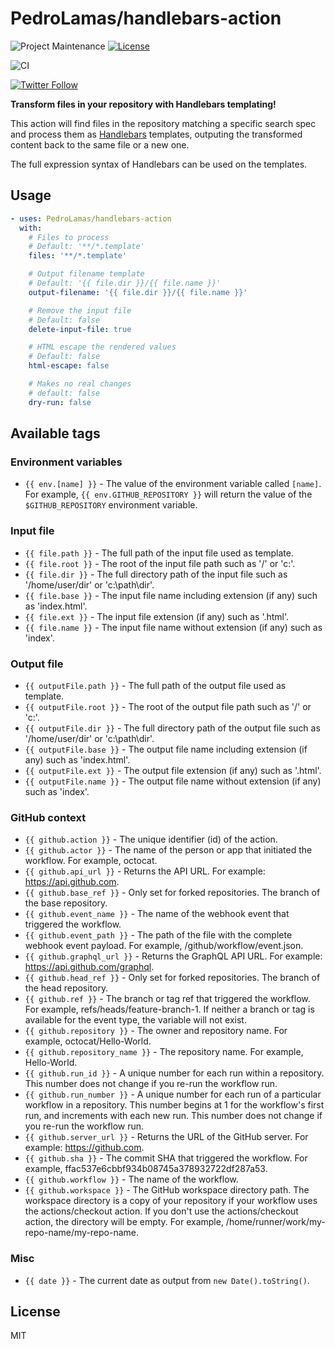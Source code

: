 # PedroLamas/handlebars-action

![Project Maintenance](https://img.shields.io/maintenance/yes/2020.svg)
[![License](https://img.shields.io/github/license/PedroLamas/handlebars-action.svg)](https://github.com/PedroLamas/handlebars-action/blob/master/LICENSE)

![CI](https://github.com/PedroLamas/handlebars-action/workflows/CI/badge.svg)

[![Twitter Follow](https://img.shields.io/twitter/follow/pedrolamas?style=social)](https://twitter.com/pedrolamas)

**Transform files in your repository with Handlebars templating!**

This action will find files in the repository matching a specific search spec and process them as [Handlebars](https://handlebarsjs.com) templates, outputing the transformed content back to the same file or a new one.

The full expression syntax of Handlebars can be used on the templates.

## Usage

```yaml
- uses: PedroLamas/handlebars-action
  with:
    # Files to process
    # Default: '**/*.template'
    files: '**/*.template'

    # Output filename template
    # Default: '{{ file.dir }}/{{ file.name }}'
    output-filename: '{{ file.dir }}/{{ file.name }}'

    # Remove the input file
    # Default: false
    delete-input-file: true

    # HTML escape the rendered values
    # Default: false
    html-escape: false

    # Makes no real changes
    # default: false
    dry-run: false
```

## Available tags

### Environment variables

- `{{ env.[name] }}` - The value of the environment variable called `[name]`. For example, `{{ env.GITHUB_REPOSITORY }}` will return the value of the `$GITHUB_REPOSITORY` environment variable.

### Input file

- `{{ file.path }}` - The full path of the input file used as template.
- `{{ file.root }}` - The root of the input file path such as '/' or 'c:\'.
- `{{ file.dir }}` - The full directory path of the input file such as '/home/user/dir' or 'c:\path\dir'.
- `{{ file.base }}` - The input file name including extension (if any) such as 'index.html'.
- `{{ file.ext }}` - The input file extension (if any) such as '.html'.
- `{{ file.name }}` - The input file name without extension (if any) such as 'index'.

### Output file

- `{{ outputFile.path }}` - The full path of the output file used as template.
- `{{ outputFile.root }}` - The root of the output file path such as '/' or 'c:\'.
- `{{ outputFile.dir }}` - The full directory path of the output file such as '/home/user/dir' or 'c:\path\dir'.
- `{{ outputFile.base }}` - The output file name including extension (if any) such as 'index.html'.
- `{{ outputFile.ext }}` - The output file extension (if any) such as '.html'.
- `{{ outputFile.name }}` - The output file name without extension (if any) such as 'index'.

### GitHub context

- `{{ github.action }}` - The unique identifier (id) of the action.
- `{{ github.actor }}` - The name of the person or app that initiated the workflow. For example, octocat.
- `{{ github.api_url }}` - Returns the API URL. For example: https://api.github.com.
- `{{ github.base_ref }}` - Only set for forked repositories. The branch of the base repository.
- `{{ github.event_name }}` - The name of the webhook event that triggered the workflow.
- `{{ github.event_path }}` - The path of the file with the complete webhook event payload. For example, /github/workflow/event.json.
- `{{ github.graphql_url }}` - Returns the GraphQL API URL. For example: https://api.github.com/graphql.
- `{{ github.head_ref }}` - Only set for forked repositories. The branch of the head repository.
- `{{ github.ref }}` - The branch or tag ref that triggered the workflow. For example, refs/heads/feature-branch-1. If neither a branch or tag is available for the event type, the variable will not exist.
- `{{ github.repository }}` - The owner and repository name. For example, octocat/Hello-World.
- `{{ github.repository_name }}` - The repository name. For example, Hello-World.
- `{{ github.run_id }}` - A unique number for each run within a repository. This number does not change if you re-run the workflow run.
- `{{ github.run_number }}` - A unique number for each run of a particular workflow in a repository. This number begins at 1 for the workflow's first run, and increments with each new run. This number does not change if you re-run the workflow run.
- `{{ github.server_url }}` - Returns the URL of the GitHub server. For example: https://github.com.
- `{{ github.sha }}` - The commit SHA that triggered the workflow. For example, ffac537e6cbbf934b08745a378932722df287a53.
- `{{ github.workflow }}` - The name of the workflow.
- `{{ github.workspace }}` - The GitHub workspace directory path. The workspace directory is a copy of your repository if your workflow uses the actions/checkout action. If you don't use the actions/checkout action, the directory will be empty. For example, /home/runner/work/my-repo-name/my-repo-name.

### Misc

- `{{ date }}` - The current date as output from `new Date().toString()`.

## License

MIT

